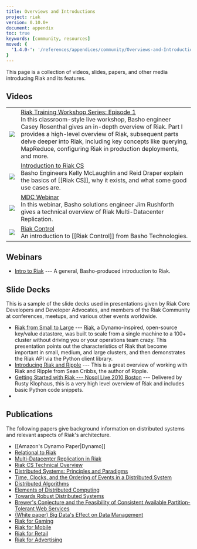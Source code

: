 ```yaml
---
title: Overviews and Introductions
project: riak
version: 0.10.0+
document: appendix
toc: true
keywords: [community, resources]
moved: {
  '1.4.0-': '/references/appendices/community/Overviews-and-Introductions'
}
---
```


This page is a collection of videos, slides, papers, and other media introducing Riak and its features.  

## Videos

<table class="vid_table">
	<tr>
        <td class="vid_td">
            <a href="http://player.vimeo.com/video/43433336" target="_blank" title="Riak Training Workshop Series: Episode 1 "><img class="vid_img"src="http://b.vimeocdn.com/ts/301/521/301521206_200.jpg"/></a>
        </td>
        <td class="vid_td">
            <a href="http://player.vimeo.com/video/43433336" target="_blank" title="Riak Training Workshop Series: Episode 1">Riak Training Workshop Series: Episode 1</a><br />In this classroom-style live workshop, Basho engineer Casey Rosenthal gives an in-depth overview of Riak. Part I provides a high-level overview of Riak, subsequent parts delve deeper into Riak, including key concepts like querying, MapReduce, configuring Riak in production deployments, and more.
		</td>	    
	</tr>
	<tr>
		<td class="vid_td">
            <a href="http://player.vimeo.com/video/40436173" target="_blank" title="Introduction to Riak CS"><img class="vid_img"src="http://b.vimeocdn.com/ts/279/390/279390748_200.jpg"/></a>
        </td>
        <td class="vid_td">
            <a href="http://player.vimeo.com/video/40436173" target="_blank" title="Introduction to Riak CS">Introduction to Riak CS</a><br />Basho Engineers Kelly McLaughlin and Reid Draper explain the basics of [[Riak CS]], why it exists, and what some good use cases are. 
		</td>
	</tr>
	<tr>
        <td class="vid_td">
            <a href="http://player.vimeo.com/video/43235103" target="_blank" title="MDC Webinar"><img class="vid_img"src="http://b.vimeocdn.com/ts/300/116/300116740_200.jpg"/></a>
        </td>
        <td class="vid_td">
            <a href="http://player.vimeo.com/video/43235103" target="_blank" title="MDC Webinar">MDC Webinar</a><br />In this webinar, Basho solutions engineer Jim Rushforth gives a technical overview of Riak Multi-Datacenter Replication. 
		</td>	    
	</tr>
	<tr>
        <td class="vid_td">
            <a href="http://player.vimeo.com/video/38345840" target="_blank" title="Riak Control"><img class="vid_img"src="http://b.vimeocdn.com/ts/263/867/263867245_200.jpg"/></a>
        </td>
        <td class="vid_td">
            <a href="http://player.vimeo.com/video/38345840" target="_blank" title="Riak Control">Riak Control</a><br />An introduction to [[Riak Control]] from Basho Technologies. 
		</td>	    
	</tr>			    			
</table>

## Webinars

* [Intro to Riak](http://info.basho.com/IntrotoRiak_Recorded.html) --- A general, Basho-produced introduction to Riak.

## Slide Decks

This is a sample of the slide decks used in presentations given by Riak Core Developers and Developer Advocates, and members of the Riak Community at conferences, meetups, and various other events worldwide.

* [Riak from Small to Large](http://www.slideshare.net/rklophaus/riak-from-small-to-large) --- [Riak](http://basho.com), a Dynamo-inspired, open-source key/value datastore, was built to scale from a single machine to a 100+ cluster without driving you or your operations team crazy. This presentation points out the characteristics of Riak that become important in small, medium, and large clusters, and then demonstrates the Riak API via the Python client library.
* [Introducing Riak and Ripple](http://www.slideshare.net/seancribbs/introducing-riak-and-ripple) --- This is a great overview of working with Riak and Ripple from Sean Cribbs, the author of Ripple.
* [Getting Started with Riak --- Nosql Live 2010 Boston](http://www.slideshare.net/rklophaus/getting-started-with-riak-nosql-live-2010-boston) --- Delivered by Rusty Klophaus, this is a very high level overview of Riak and includes basic Python code snippets.
* 

## Publications

The following papers give background information on distributed systems and relevant aspects of Riak's architecture.

* [[Amazon's Dynamo Paper|Dynamo]]
* [Relational to Riak](http://basho.com/assets/RelationaltoRiak.pdf)
* [Multi-Datacenter Replication in Riak](http://info.basho.com/RiakMDC_Whitepaper.html)
* [Riak CS Technical Overview](http://info.basho.com/RiakCSTechnicalOverview.html)
* [Distributed Systems: Principles and Paradigms](http://www.amazon.com/Distributed-Systems-Principles-Andrew-Tanenbaum/dp/0130888931)
* [Time, Clocks, and the Ordering of Events in a Distributed System](http://citeseerx.ist.psu.edu/viewdoc/summary?doi=10.1.1.142.3682)
* [Distributed Algorithms](http://www.amazon.com/Distributed-Algorithms-Kaufmann-Management-Systems/dp/1558603484ref=sr_1_1?ie=UTF8&s=books&qid=1273371587&sr=1-1)
* [Elements of Distributed Computing](http://www.amazon.com/Elements-Distributed-Computing-Vijay-Garg/dp/0471036005/ref=pd_bxgy_b_img_c)
* [Towards Robust Distributed Systems](http://www.cs.berkeley.edu/~brewer/cs262b-2004/PODC-keynote.pdf)
* [Brewer's Conjecture and the Feasibility of Consistent Available Partition-Tolerant Web Services](http://citeseerx.ist.psu.edu/viewdoc/summary?doi=10.1.1.20.1495)
* [(White paper) Big Data's Effect on Data Management](http://info.basho.com/DataWP.html)
* [Riak for Gaming](http://info.basho.com/RiakonGaming.html)
* [Riak for Mobile](http://info.basho.com/RiakonMobile.html)
* [Riak for Retail](http://info.basho.com/RiakonRetail.html)
* [Riak for Advertising](http://info.basho.com/RiakonAdvertising.html)

